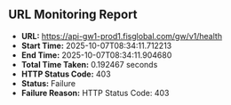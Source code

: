 ## URL Monitoring Report

- **URL:** https://api-gw1-prod1.fisglobal.com/gw/v1/health
- **Start Time:** 2025-10-07T08:34:11.712213
- **End Time:** 2025-10-07T08:34:11.904680
- **Total Time Taken:** 0.192467 seconds
- **HTTP Status Code:** 403
- **Status:** Failure
- **Failure Reason:** HTTP Status Code: 403
